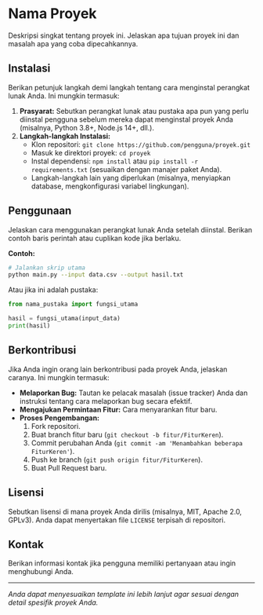 # Nama Proyek

Deskripsi singkat tentang proyek ini. Jelaskan apa tujuan proyek ini dan masalah apa yang coba dipecahkannya.

## Instalasi

Berikan petunjuk langkah demi langkah tentang cara menginstal perangkat lunak Anda. Ini mungkin termasuk:

1.  **Prasyarat:** Sebutkan perangkat lunak atau pustaka apa pun yang perlu diinstal pengguna sebelum mereka dapat menginstal proyek Anda (misalnya, Python 3.8+, Node.js 14+, dll.).
2.  **Langkah-langkah Instalasi:**
    *   Klon repositori: `git clone https://github.com/pengguna/proyek.git`
    *   Masuk ke direktori proyek: `cd proyek`
    *   Instal dependensi: `npm install` atau `pip install -r requirements.txt` (sesuaikan dengan manajer paket Anda).
    *   Langkah-langkah lain yang diperlukan (misalnya, menyiapkan database, mengkonfigurasi variabel lingkungan).

## Penggunaan

Jelaskan cara menggunakan perangkat lunak Anda setelah diinstal. Berikan contoh baris perintah atau cuplikan kode jika berlaku.

**Contoh:**

```bash
# Jalankan skrip utama
python main.py --input data.csv --output hasil.txt
```

Atau jika ini adalah pustaka:

```python
from nama_pustaka import fungsi_utama

hasil = fungsi_utama(input_data)
print(hasil)
```

## Berkontribusi

Jika Anda ingin orang lain berkontribusi pada proyek Anda, jelaskan caranya. Ini mungkin termasuk:

*   **Melaporkan Bug:** Tautan ke pelacak masalah (issue tracker) Anda dan instruksi tentang cara melaporkan bug secara efektif.
*   **Mengajukan Permintaan Fitur:** Cara menyarankan fitur baru.
*   **Proses Pengembangan:**
    1.  Fork repositori.
    2.  Buat branch fitur baru (`git checkout -b fitur/FiturKeren`).
    3.  Commit perubahan Anda (`git commit -am 'Menambahkan beberapa FiturKeren'`).
    4.  Push ke branch (`git push origin fitur/FiturKeren`).
    5.  Buat Pull Request baru.

## Lisensi

Sebutkan lisensi di mana proyek Anda dirilis (misalnya, MIT, Apache 2.0, GPLv3). Anda dapat menyertakan file `LICENSE` terpisah di repositori.

## Kontak

Berikan informasi kontak jika pengguna memiliki pertanyaan atau ingin menghubungi Anda.

---

*Anda dapat menyesuaikan template ini lebih lanjut agar sesuai dengan detail spesifik proyek Anda.*
